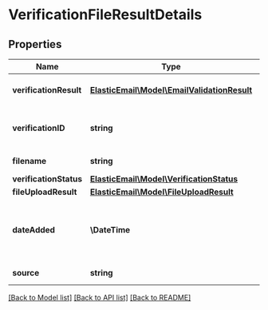 # VerificationFileResultDetails

## Properties
Name | Type | Description | Notes
------------ | ------------- | ------------- | -------------
**verificationResult** | [**ElasticEmail\Model\EmailValidationResult**](EmailValidationResult.md) | Verification result&#39;s details | [optional] 
**verificationID** | **string** | Identifier of this verification result | [optional] 
**filename** | **string** | Origin file name | [optional] 
**verificationStatus** | [**ElasticEmail\Model\VerificationStatus**](VerificationStatus.md) |  | [optional] 
**fileUploadResult** | [**ElasticEmail\Model\FileUploadResult**](FileUploadResult.md) |  | [optional] 
**dateAdded** | **\DateTime** | Date of creation in YYYY-MM-DDThh:ii:ss format | [optional] 
**source** | **string** | Origin file extension | [optional] 

[[Back to Model list]](../README.md#documentation-for-models) [[Back to API list]](../README.md#documentation-for-api-endpoints) [[Back to README]](../README.md)


